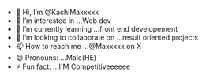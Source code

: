 - 👋 Hi, I’m @KachiMaxxxxx
- 👀 I’m interested in ...Web dev 
- 🌱 I’m currently learning ...front end developement
- 💞️ I’m looking to collaborate on ...result oriented projects
- 📫 How to reach me ...@Maxxxxx on X
- 😄 Pronouns: ...Male(HE)
- ⚡ Fun fact: ...I'M Competitiveeeeee

<!---
KachiMaxxxxx/KachiMaxxxxx is a ✨ special ✨ repository because its `README.md` (this file) appears on your GitHub profile.
You can click the Preview link to take a look at your changes.
--->
